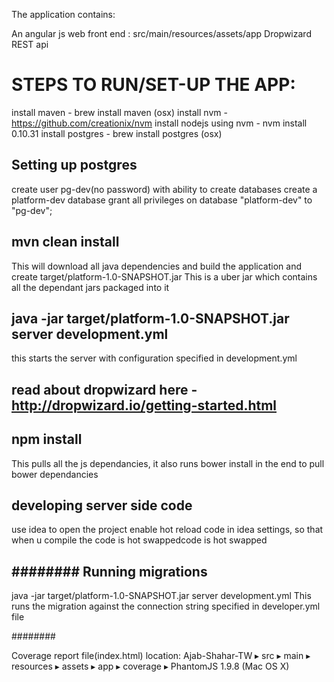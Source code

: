 The application contains:

An angular js web front end : src/main/resources/assets/app
Dropwizard REST api

STEPS TO RUN/SET-UP THE APP:
============================

install maven - brew install maven (osx)
install nvm - https://github.com/creationix/nvm
install nodejs using nvm - nvm install 0.10.31
install postgres - brew install postgres (osx) 

Setting up postgres
-------------------
create user pg-dev(no password) with ability to create databases
create a platform-dev database
grant all privileges on database "platform-dev" to "pg-dev";


mvn clean install 
-----------------
This will download all java dependencies and build the application
and create target/platform-1.0-SNAPSHOT.jar
This is a uber jar which contains all the dependant jars packaged into it

java -jar target/platform-1.0-SNAPSHOT.jar server development.yml
-----------------------------------------------------------------
this starts the server with configuration specified in development.yml

read about dropwizard here - http://dropwizard.io/getting-started.html
----------------------------

npm install
-------------------------------------------
This pulls all the js dependancies, it also runs bower install in the end to pull bower dependancies

developing server side code
---------------------------
use idea to open the project
enable hot reload code in idea settings, so that when u compile the code is hot swappedcode is hot swapped

########
Running migrations
------------------

java -jar target/platform-1.0-SNAPSHOT.jar server development.yml
This runs the migration against the connection string specified in developer.yml file

########

Coverage report file(index.html) location:
	Ajab-Shahar-TW ▸ src ▸ main ▸ resources ▸ assets ▸ app ▸ coverage ▸ PhantomJS 1.9.8 (Mac OS X)